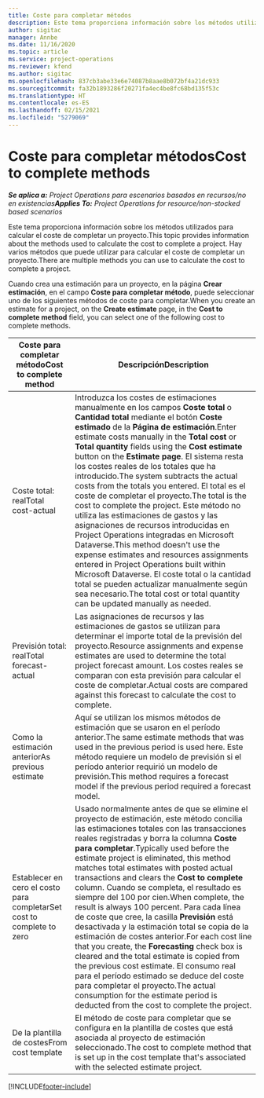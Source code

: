 ```yaml
---
title: Coste para completar métodos
description: Este tema proporciona información sobre los métodos utilizados para calcular el coste de completar un proyecto.
author: sigitac
manager: Annbe
ms.date: 11/16/2020
ms.topic: article
ms.service: project-operations
ms.reviewer: kfend
ms.author: sigitac
ms.openlocfilehash: 837cb3abe33e6e74087b8aae8b072bf4a21dc933
ms.sourcegitcommit: fa32b1893286f20271fa4ec4be8fc68bd135f53c
ms.translationtype: HT
ms.contentlocale: es-ES
ms.lasthandoff: 02/15/2021
ms.locfileid: "5279069"
---
```

# <a name="cost-to-complete-methods"></a><span data-ttu-id="592a7-103">Coste para completar métodos</span><span class="sxs-lookup"><span data-stu-id="592a7-103">Cost to complete methods</span></span>

<span data-ttu-id="592a7-104">_**Se aplica a:** Project Operations para escenarios basados en recursos/no en existencias_</span><span class="sxs-lookup"><span data-stu-id="592a7-104">_**Applies To:** Project Operations for resource/non-stocked based scenarios_</span></span>

<span data-ttu-id="592a7-105">Este tema proporciona información sobre los métodos utilizados para calcular el coste de completar un proyecto.</span><span class="sxs-lookup"><span data-stu-id="592a7-105">This topic provides information about the methods used to calculate the cost to complete a project.</span></span> <span data-ttu-id="592a7-106">Hay varios métodos que puede utilizar para calcular el coste de completar un proyecto.</span><span class="sxs-lookup"><span data-stu-id="592a7-106">There are multiple methods you can use to calculate the cost to complete a project.</span></span> 

<span data-ttu-id="592a7-107">Cuando crea una estimación para un proyecto, en la página **Crear estimación**, en el campo **Coste para completar método**, puede seleccionar uno de los siguientes métodos de coste para completar.</span><span class="sxs-lookup"><span data-stu-id="592a7-107">When you create an estimate for a project, on the **Create estimate** page, in the **Cost to complete method** field, you can select one of the following cost to complete methods.</span></span>

| <span data-ttu-id="592a7-108">Coste para completar método</span><span class="sxs-lookup"><span data-stu-id="592a7-108">Cost to complete method</span></span>    | <span data-ttu-id="592a7-109">Descripción</span><span class="sxs-lookup"><span data-stu-id="592a7-109">Description</span></span>                                                                                                                                                                                                                                                                                                                                                                                                                                                                                        |
|------------------------------|----------------------------------------------------------------------------------------------------------------------------------------------------------------------------------------------------------------------------------------------------------------------------------------------------------------------------------------------------------------------------------------------------------------------------------------------------------------------------------------------------|
| <span data-ttu-id="592a7-110">Coste total: real</span><span class="sxs-lookup"><span data-stu-id="592a7-110">Total cost-actual</span></span>            | <span data-ttu-id="592a7-111">Introduzca los costes de estimaciones manualmente en los campos **Coste total** o **Cantidad total** mediante el botón **Coste estimado** de la **Página de estimación**.</span><span class="sxs-lookup"><span data-stu-id="592a7-111">Enter estimate costs manually in the **Total cost** or **Total quantity** fields using the **Cost estimate** button on the **Estimate page**.</span></span> <span data-ttu-id="592a7-112">El sistema resta los costes reales de los totales que ha introducido.</span><span class="sxs-lookup"><span data-stu-id="592a7-112">The system subtracts the actual costs from the totals you entered.</span></span> <span data-ttu-id="592a7-113">El total es el coste de completar el proyecto.</span><span class="sxs-lookup"><span data-stu-id="592a7-113">The total is the cost to complete the project.</span></span> <span data-ttu-id="592a7-114">Este método no utiliza las estimaciones de gastos y las asignaciones de recursos introducidas en Project Operations integradas en Microsoft Dataverse.</span><span class="sxs-lookup"><span data-stu-id="592a7-114">This method doesn't use the expense estimates and resources assignments entered in Project Operations built within Microsoft Dataverse.</span></span> <span data-ttu-id="592a7-115">El coste total o la cantidad total se pueden actualizar manualmente según sea necesario.</span><span class="sxs-lookup"><span data-stu-id="592a7-115">The total cost or total quantity can be updated manually as needed.</span></span>  |
| <span data-ttu-id="592a7-116">Previsión total: real</span><span class="sxs-lookup"><span data-stu-id="592a7-116">Total forecast-actual</span></span>        | <span data-ttu-id="592a7-117">Las asignaciones de recursos y las estimaciones de gastos se utilizan para determinar el importe total de la previsión del proyecto.</span><span class="sxs-lookup"><span data-stu-id="592a7-117">Resource assignments and expense estimates are used to determine the total project forecast amount.</span></span> <span data-ttu-id="592a7-118">Los costes reales se comparan con esta previsión para calcular el coste de completar.</span><span class="sxs-lookup"><span data-stu-id="592a7-118">Actual costs are compared against this forecast to calculate the cost to complete.</span></span>                                                                                                                                                                                                                                                                          |
| <span data-ttu-id="592a7-119">Como la estimación anterior</span><span class="sxs-lookup"><span data-stu-id="592a7-119">As previous estimate</span></span>         | <span data-ttu-id="592a7-120">Aquí se utilizan los mismos métodos de estimación que se usaron en el período anterior.</span><span class="sxs-lookup"><span data-stu-id="592a7-120">The same estimate methods that was used in the previous period is used here.</span></span> <span data-ttu-id="592a7-121">Este método requiere un modelo de previsión si el período anterior requirió un modelo de previsión.</span><span class="sxs-lookup"><span data-stu-id="592a7-121">This method requires a forecast model if the previous period required a forecast model.</span></span>                                                                                                                                                                                                                                                                                                                           |
| <span data-ttu-id="592a7-122">Establecer en cero el costo para completar</span><span class="sxs-lookup"><span data-stu-id="592a7-122">Set cost to complete to zero</span></span> | <span data-ttu-id="592a7-123">Usado normalmente antes de que se elimine el proyecto de estimación, este método concilia las estimaciones totales con las transacciones reales registradas y borra la columna **Coste para completar**.</span><span class="sxs-lookup"><span data-stu-id="592a7-123">Typically used before the estimate project is eliminated, this method matches total estimates with posted actual transactions and clears the **Cost to complete** column.</span></span> <span data-ttu-id="592a7-124">Cuando se completa, el resultado es siempre del 100 por cien.</span><span class="sxs-lookup"><span data-stu-id="592a7-124">When complete, the result is always 100 percent.</span></span> <span data-ttu-id="592a7-125">Para cada línea de coste que cree, la casilla **Previsión** está desactivada y la estimación total se copia de la estimación de costes anterior.</span><span class="sxs-lookup"><span data-stu-id="592a7-125">For each cost line that you create, the **Forecasting** check box is cleared and the total estimate is copied from the previous cost estimate.</span></span> <span data-ttu-id="592a7-126">El consumo real para el período estimado se deduce del coste para completar el proyecto.</span><span class="sxs-lookup"><span data-stu-id="592a7-126">The actual consumption for the estimate period is deducted from the cost to complete the project.</span></span>              |
| <span data-ttu-id="592a7-127">De la plantilla de costes</span><span class="sxs-lookup"><span data-stu-id="592a7-127">From cost template</span></span>           | <span data-ttu-id="592a7-128">El método de coste para completar que se configura en la plantilla de costes que está asociada al proyecto de estimación seleccionado.</span><span class="sxs-lookup"><span data-stu-id="592a7-128">The cost to complete method that is set up in the cost template that's associated with the selected estimate project.</span></span>                                                                                                                                                                                                                                                                                                                                                                          |


[!INCLUDE[footer-include](../includes/footer-banner.md)]